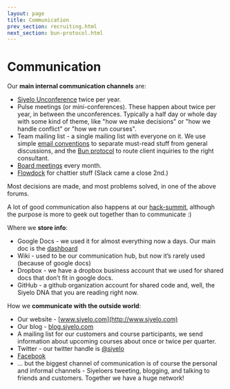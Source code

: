 ```yaml
---
layout: page
title: Communication
prev_section: recruiting.html
next_section: bun-protocol.html
---
```


# Communication

Our **main internal communication channels** are:

-   [Siyelo Unconference](unconference.html) twice per year.
-   Pulse meetings (or mini-conferences). These happen about twice per
    year, in between the unconferences. Typically a half day or whole
    day with some kind of theme, like "how we make decisions" or "how we
    handle conflict" or "how we run courses".
-   Team mailing list - a single mailing list with everyone on it. We
    use simple [email conventions](email-conventions.html) to separate
    must-read stuff from general discussions, and the [Bun
    protocol](bun-protocol.html) to route client inquiries to the
    right consultant.
-   [Board meetings](board.html) every month.
-   [Flowdock](http://www.flowdock.com) for chattier stuff (Slack came a
    close 2nd.)

Most decisions are made, and most problems solved, in one of the above
forums.

A lot of good communication also happens at our
[hack-summit](hack-summit.html), although the purpose is more to geek
out together than to communicate :)

Where we **store info**:

-   Google Docs - we used it for almost everything now a days. Our main
    doc is the [dashboard](dashboard.html)
-   Wiki - used to be our communication hub, but now it’s rarely used
    (because of google docs)
-   Dropbox - we have a dropbox business account that we used for shared
    docs that don’t fit in google docs.
-   GitHub - a github organization account for shared code and, well,
    the Siyelo DNA that you are reading right now.

How we **communicate with the outside world**:

-   Our website - [www.siyelo.com](http://www.siyelo.com)
-   Our blog - [blog.siyelo.com](http://blog.siyelo.com)
-   A mailing list for our customers and course participants, we send
    information about upcoming courses about once or twice per quarter.
-   Twitter - our twitter handle is
    [@siyelo](https://twitter.com/siyelo/)
-   [Facebook](https://www.facebook.com/siyelo.com)
-   … but the biggest channel of communication is of course the personal
    and informal channels - Siyeloers tweeting, blogging, and talking to
    friends and customers. Together we have a huge network!

